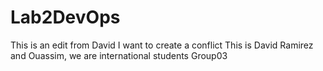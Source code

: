 # Lab2DevOps
This is an edit from David 
I want to create a conflict 
 This is David Ramirez and Ouassim, we are international students
 Group03
